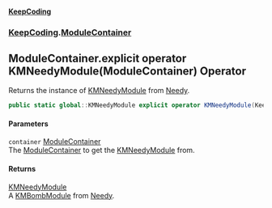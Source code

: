 #### [KeepCoding](index.md 'index')
### [KeepCoding](KeepCoding.md 'KeepCoding').[ModuleContainer](KeepCoding_ModuleContainer.md 'KeepCoding.ModuleContainer')
## ModuleContainer.explicit operator KMNeedyModule(ModuleContainer) Operator
Returns the instance of [KMNeedyModule](https://docs.microsoft.com/en-us/dotnet/api/KMNeedyModule 'KMNeedyModule') from [Needy](KeepCoding_ModuleContainer_Needy.md 'KeepCoding.ModuleContainer.Needy').  
```csharp
public static global::KMNeedyModule explicit operator KMNeedyModule(KeepCoding.ModuleContainer container);
```
#### Parameters
<a name='KeepCoding_ModuleContainer_op_Explicitglobal__KMNeedyModule(KeepCoding_ModuleContainer)_container'></a>
`container` [ModuleContainer](KeepCoding_ModuleContainer.md 'KeepCoding.ModuleContainer')  
The [ModuleContainer](KeepCoding_ModuleContainer.md 'KeepCoding.ModuleContainer') to get the [KMNeedyModule](https://docs.microsoft.com/en-us/dotnet/api/KMNeedyModule 'KMNeedyModule') from.
  
#### Returns
[KMNeedyModule](https://docs.microsoft.com/en-us/dotnet/api/KMNeedyModule 'KMNeedyModule')  
A [KMBombModule](https://docs.microsoft.com/en-us/dotnet/api/KMBombModule 'KMBombModule') from [Needy](KeepCoding_ModuleContainer_Needy.md 'KeepCoding.ModuleContainer.Needy').
